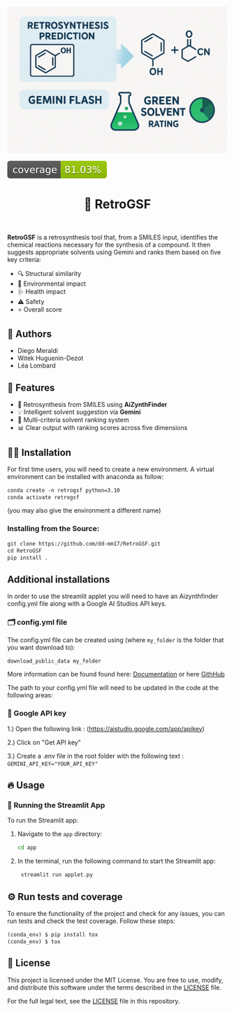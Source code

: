 ![Project Logo](assets/banner.png)

![Coverage Status](assets/coverage-badge.svg)

<h1 align="center">
🧪 RetroGSF
</h1>

<br>


**RetroGSF** is a retrosynthesis tool that, from a SMILES input, identifies the chemical reactions necessary for the synthesis of a compound. It then suggests appropriate solvents using Gemini and ranks them based on five key criteria:

- 🔍 Structural similarity
- 🌱 Environmental impact
- 🩺 Health impact
- ⚠️ Safety
- ⭐ Overall score

## 👥 Authors

- Diego Meraldi  
- Witek Huguenin-Dezot  
- Léa Lombard

## 🚀 Features

- 🔬 Retrosynthesis from SMILES using **AiZynthFinder**
- 💡 Intelligent solvent suggestion via **Gemini**
- 🧮 Multi-criteria solvent ranking system
- 📊 Clear output with ranking scores across five dimensions


## 👩‍💻 Installation

For first time users, you will need to create a new environment. A virtual environment can be installed with anaconda as follow:

```
conda create -n retrogsf python=3.10
conda activate retrogsf
```
(you may also give the environment a different name)

### Installing from the Source:
```
git clone https://github.com/dd-mm17/RetroGSF.git
cd RetroGSF
pip install .
```

## Additional installations
In order to use the streamlit applet you will need to have an Aizynthfinder config.yml file along with a Google AI Studios API keys.

### 🗂️ config.yml file
The config.yml file can be created using (where ```my_folder``` is the folder that you want download to): 
```
download_public_data my_folder
```

More information can be found found here: [Documentation](https://molecularai.github.io/aizynthfinder/#) or here [GithHub](https://github.com/MolecularAI/aizynthfinder?tab=readme-ov-file)

The path to your config.yml file will need to be updated in the code at the following areas:


### 🔑 Google API key

1.) Open the following link : (https://aistudio.google.com/app/apikey)

2.) Click on "Get API key"

3.) Create a .env file in the root folder with the following text : ```GEMINI_API_KEY="YOUR_API_KEY"```


## 🔥 Usage
### 📱 Running the Streamlit App

To run the Streamlit app:

1. Navigate to the `app` directory:

   ```bash
   cd app
   ```

2. In the terminal, run the following command to start the Streamlit app:

   ```bash
    streamlit run applet.py
   ```

## ⚙️ Run tests and coverage
To ensure the functionality of the project and check for any issues, you can run tests and check the test coverage. Follow these steps:

```
(conda_env) $ pip install tox
(conda_env) $ tox
```

## 📖 License
This project is licensed under the MIT License. You are free to use, modify, and distribute this software under the terms described in the [LICENSE](./LICENSE) file.

For the full legal text, see the [LICENSE](./LICENSE) file in this repository.



